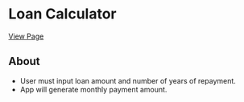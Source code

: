 # Loan Calculator

[View Page](https://amrdesai.github.io/loan-calculator/)

## About
- User must input loan amount and number of years of repayment.
- App will generate monthly payment amount.
